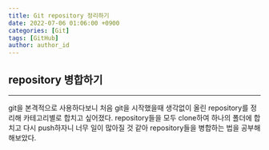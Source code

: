 ```yaml
---
title: Git repository 정리하기
date: 2022-07-06 01:06:00 +0900
categories: [Git]
tags: [GitHub] 
author: author_id 
---
```


## repository 병합하기
---
git을 본격적으로 사용하다보니 처음 git을 시작했을때 생각없이 올린 repository를 정리해 카테고리별로 합치고 싶어졌다. repository들을 모두 clone하여 하나의 폴더에 합치고 다시 push하자니 너무 일이 많아질 것 같아 repository들을 병합하는 법을 공부해 해보았다.
